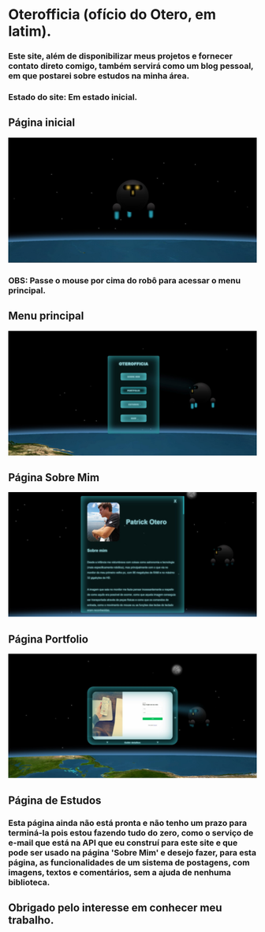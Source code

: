# Oterofficia (ofício do Otero, em latim).

### Este site, além de disponibilizar meus projetos e fornecer contato direto comigo, também servirá como um blog pessoal, em que postarei sobre estudos na minha área.

### Estado do site: Em estado inicial.

## Página inicial
<img src="./mdAssets/oterofficia_home.jpg">

### OBS: Passe o mouse por cima do robô para acessar o menu principal.  

## Menu principal
<img src="./mdAssets/oterofficia_mainmenu.jpg">

## Página Sobre Mim
<img src="./mdAssets/oterofficia_aboutme.jpg">

## Página Portfolio
<img src="./mdAssets/oterofficia_portfolio.jpg">


## Página de Estudos

### Esta página ainda não está pronta e não tenho um prazo para terminá-la pois estou fazendo tudo do zero, como o serviço de e-mail que está na API que eu construí para este site e que pode ser usado na página 'Sobre Mim' e desejo fazer, para esta página, as funcionalidades de um sistema de postagens, com imagens, textos e comentários, sem a ajuda de nenhuma biblioteca.

## Obrigado pelo interesse em conhecer meu trabalho.